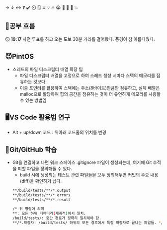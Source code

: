 → ↓ ↔ ❓ ✔️ ⏲️ 🗓️ ⚔️ 💡 🔥 😭 👏 🎵 🚨 💥

## 🧠공부 흐름
⏲️ **19:17** 사전 투표를 하고 오는 도보 30분 거리를 걸어왔다. 풍경이 참 아름다웠다.  

## 😈PintOS
- 스레드의 파일 디스크립터 배열 확장 팁
    - 파일 디스크립터 배열을 고정으로 하여 스레드 생성 시마다 스택의 메모리를 점유하는 것보다
    - 이중 포인터를 활용하여 스택에는 주소(8바이트)만큼만 점유하고, 실제 배열은 malloc으로 할당하여 힙의 공간을 점유하는 것이 더 유연하게 메모리를 사용할 수 있는 방법임  

## 🖥️VS Code 활용법 연구
- Alt + up/down 코드 : 위아래 코드줄의 위치를 변경

## 💾Git/GitHub 학습
- Git을 연결하고 나면 워크 스페이스 .gitignore 파일이 생성되는데, 여기에 Git 추적을 피할 파일을 정의해둘 수 있다.
    - build 시에 생성되는 테스트 관련 파일들을 모두 정의해두면 커밋의 주요 내용(diff)을 확인하기 쉽다.
    ```bash
    **/build/tests/**/*.output
    **/build/tests/**/*.errors
    **/build/tests/**/*.result

    /* 위 명령어 의미 
    **: 모든 하위 디렉터리(재귀적)에서 일치.
    /build/tests/: 중간 경로가 정확히 일치해야 함.
    **/*.확장자: /build/tests/ 하위의 모든 경로에서 특정 확장자로 끝나는 파일들. */
    ```

